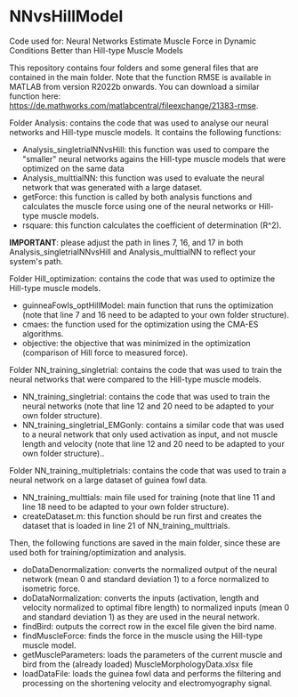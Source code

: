 # NNvsHillModel
Code used for: Neural Networks Estimate Muscle Force in Dynamic Conditions Better than Hill-type Muscle Models

This repository contains four folders and some general files that are contained in the main folder. Note that the function RMSE is available in MATLAB from version R2022b onwards. You can download a similar function here: https://de.mathworks.com/matlabcentral/fileexchange/21383-rmse.

Folder Analysis: contains the code that was used to analyse our neural networks and Hill-type muscle models. It contains the following functions:
- Analysis_singletrialNNvsHill: this function was used to compare the "smaller" neural networks agains the Hill-type muscle models that were optimized on the same data
- Analysis_multtialNN: this function was used to evaluate the neural network that was generated with a large dataset.
- getForce: this function is called by both analysis functions and calculates the muscle force using one of the neural networks or Hill-type muscle models.
- rsquare: this function calculates the coefficient of determination (R^2).
  
**IMPORTANT**: please adjust the path in lines 7, 16, and 17 in both Analysis_singletrialNNvsHill and Analysis_multtialNN to reflect your system's path.

Folder Hill_optimization: contains the code that was used to optimize the Hill-type muscle models.
- guinneaFowls_optHillModel: main function that runs the optimization (note that line 7 and 16 need to be adapted to your own folder structure).
- cmaes: the function used for the optimization using the CMA-ES algorithms.
- objective: the objective that was minimized in the optimization (comparison of Hill force to measured force).

Folder NN_training_singletrial: contains the code that was used to train the neural networks that were compared to the Hill-type muscle models.
- NN_training_singletrial: contains the code that was used to train the neural networks (note that line 12 and 20 need to be adapted to your own folder structure).
- NN_training_singletrial_EMGonly: contains a similar code that was used to a neural network that only used activation as input, and not muscle length and velocity (note that line 12 and 20 need to be adapted to your own folder structure)..

Folder NN_training_multipletrials: contains the code that was used to train a neural network on a large dataset of guinea fowl data.
- NN_training_multtials: main file used for training (note that line 11 and line 18 need to be adapted to your own folder structure).
- createDataset.m: this function should be run first and creates the dataset that is loaded in line 21 of NN_training_multtrials.

Then, the following functions are saved in the main folder, since these are used both for training/optimization and analysis.
- doDataDenormalization: converts the normalized output of the neural network (mean 0 and standard deviation 1) to a force normalized to isometric force.
- doDataNormalization: converts the inputs (activation, length and velocity normalized to optimal fibre length) to normalized inputs (mean 0 and standard deviation 1) as they are used in the neural network.
- findBird: outputs the correct row in the excel file given the bird name.
- findMuscleForce: finds the force in the muscle using the Hill-type muscle model.
- getMuscleParameters: loads the parameters of the current muscle and bird from the (already loaded) MuscleMorphologyData.xlsx file
- loadDataFile: loads the guinea fowl data and performs the filtering and processing on the shortening velocity and electromyography signal.
